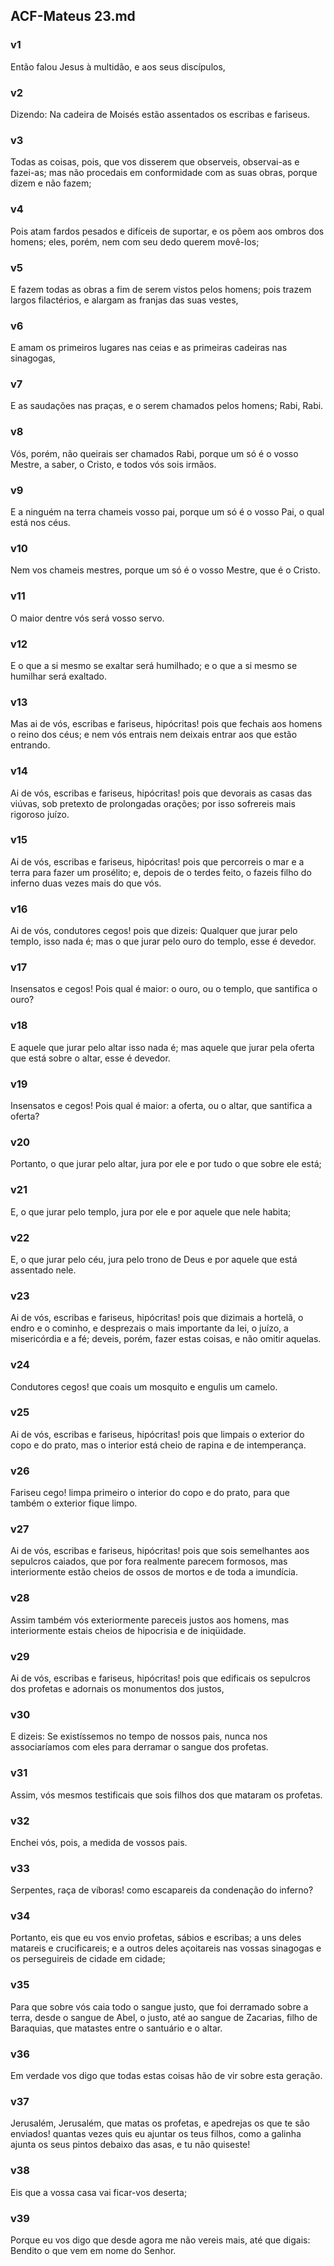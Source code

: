 ## ACF-Mateus 23.md
### v1
 Então falou Jesus à multidão, e aos seus discípulos,
### v2
 Dizendo: Na cadeira de Moisés estão assentados os escribas e fariseus.
### v3
 Todas as coisas, pois, que vos disserem que observeis, observai-as e fazei-as; mas não procedais em conformidade com as suas obras, porque dizem e não fazem;
### v4
 Pois atam fardos pesados e difíceis de suportar, e os põem aos ombros dos homens; eles, porém, nem com seu dedo querem movê-los;
### v5
 E fazem todas as obras a fim de serem vistos pelos homens; pois trazem largos filactérios, e alargam as franjas das suas vestes,
### v6
 E amam os primeiros lugares nas ceias e as primeiras cadeiras nas sinagogas,
### v7
 E as saudações nas praças, e o serem chamados pelos homens; Rabi, Rabi.
### v8
 Vós, porém, não queirais ser chamados Rabi, porque um só é o vosso Mestre, a saber, o Cristo, e todos vós sois irmãos.
### v9
 E a ninguém na terra chameis vosso pai, porque um só é o vosso Pai, o qual está nos céus.
### v10
 Nem vos chameis mestres, porque um só é o vosso Mestre, que é o Cristo.
### v11
 O maior dentre vós será vosso servo.
### v12
 E o que a si mesmo se exaltar será humilhado; e o que a si mesmo se humilhar será exaltado.
### v13
 Mas ai de vós, escribas e fariseus, hipócritas! pois que fechais aos homens o reino dos céus; e nem vós entrais nem deixais entrar aos que estão entrando.
### v14
 Ai de vós, escribas e fariseus, hipócritas! pois que devorais as casas das viúvas, sob pretexto de prolongadas orações; por isso sofrereis mais rigoroso juízo.
### v15
 Ai de vós, escribas e fariseus, hipócritas! pois que percorreis o mar e a terra para fazer um prosélito; e, depois de o terdes feito, o fazeis filho do inferno duas vezes mais do que vós.
### v16
 Ai de vós, condutores cegos! pois que dizeis: Qualquer que jurar pelo templo, isso nada é; mas o que jurar pelo ouro do templo, esse é devedor.
### v17
 Insensatos e cegos! Pois qual é maior: o ouro, ou o templo, que santifica o ouro?
### v18
 E aquele que jurar pelo altar isso nada é; mas aquele que jurar pela oferta que está sobre o altar, esse é devedor.
### v19
 Insensatos e cegos! Pois qual é maior: a oferta, ou o altar, que santifica a oferta?
### v20
 Portanto, o que jurar pelo altar, jura por ele e por tudo o que sobre ele está;
### v21
 E, o que jurar pelo templo, jura por ele e por aquele que nele habita;
### v22
 E, o que jurar pelo céu, jura pelo trono de Deus e por aquele que está assentado nele.
### v23
 Ai de vós, escribas e fariseus, hipócritas! pois que dizimais a hortelã, o endro e o cominho, e desprezais o mais importante da lei, o juízo, a misericórdia e a fé; deveis, porém, fazer estas coisas, e não omitir aquelas.
### v24
 Condutores cegos! que coais um mosquito e engulis um camelo.
### v25
 Ai de vós, escribas e fariseus, hipócritas! pois que limpais o exterior do copo e do prato, mas o interior está cheio de rapina e de intemperança.
### v26
 Fariseu cego! limpa primeiro o interior do copo e do prato, para que também o exterior fique limpo.
### v27
 Ai de vós, escribas e fariseus, hipócritas! pois que sois semelhantes aos sepulcros caiados, que por fora realmente parecem formosos, mas interiormente estão cheios de ossos de mortos e de toda a imundícia.
### v28
 Assim também vós exteriormente pareceis justos aos homens, mas interiormente estais cheios de hipocrisia e de iniqüidade.
### v29
 Ai de vós, escribas e fariseus, hipócritas! pois que edificais os sepulcros dos profetas e adornais os monumentos dos justos,
### v30
 E dizeis: Se existíssemos no tempo de nossos pais, nunca nos associaríamos com eles para derramar o sangue dos profetas.
### v31
 Assim, vós mesmos testificais que sois filhos dos que mataram os profetas.
### v32
 Enchei vós, pois, a medida de vossos pais.
### v33
 Serpentes, raça de víboras! como escapareis da condenação do inferno?
### v34
 Portanto, eis que eu vos envio profetas, sábios e escribas; a uns deles matareis e crucificareis; e a outros deles açoitareis nas vossas sinagogas e os perseguireis de cidade em cidade;
### v35
 Para que sobre vós caia todo o sangue justo, que foi derramado sobre a terra, desde o sangue de Abel, o justo, até ao sangue de Zacarias, filho de Baraquias, que matastes entre o santuário e o altar.
### v36
 Em verdade vos digo que todas estas coisas hão de vir sobre esta geração.
### v37
 Jerusalém, Jerusalém, que matas os profetas, e apedrejas os que te são enviados! quantas vezes quis eu ajuntar os teus filhos, como a galinha ajunta os seus pintos debaixo das asas, e tu não quiseste!
### v38
 Eis que a vossa casa vai ficar-vos deserta;
### v39
 Porque eu vos digo que desde agora me não vereis mais, até que digais: Bendito o que vem em nome do Senhor.
